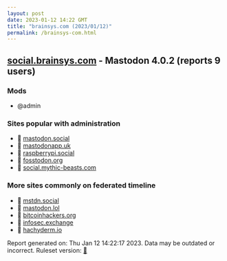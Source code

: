 ```yaml
---
layout: post
date: 2023-01-12 14:22 GMT
title: "brainsys.com (2023/01/12)"
permalink: /brainsys-com.html
---
```


## [social.brainsys.com](https://social.brainsys.com) - Mastodon 4.0.2 (reports 9 users)

### Mods
 * @admin

### Sites popular with administration

* 🐘 [mastodon.social](/mastodon-social.html)
* 🐘 [mastodonapp.uk](/mastodonapp-uk.html)
* 🐘 [raspberrypi.social](/raspberrypi-social.html)
* 🐘 [fosstodon.org](/fosstodon-org.html)
* 🐘 [social.mythic-beasts.com](/social-mythic-beasts-com.html)

### More sites commonly on federated timeline

* 🐘 [mstdn.social](/mstdn-social.html)
* 🐘 [mastodon.lol](/mastodon-lol.html)
* 🐘 [bitcoinhackers.org](/bitcoinhackers-org.html)
* 🐘 [infosec.exchange](/infosec-exchange.html)
* 🐘 [hachyderm.io](/hachyderm-io.html)

Report generated on: Thu Jan 12 14:22:17 2023. Data may be outdated or incorrect.
Ruleset version: [🧁](/version-cupcake)
